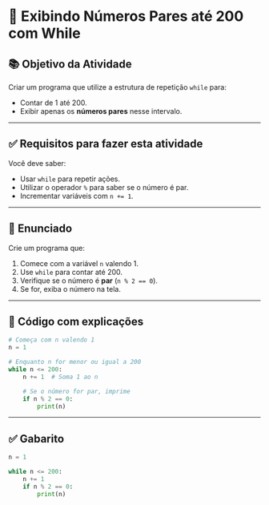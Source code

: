 
# 🔁 Exibindo Números Pares até 200 com While

## 📚 Objetivo da Atividade

Criar um programa que utilize a estrutura de repetição `while` para:

- Contar de 1 até 200.
- Exibir apenas os **números pares** nesse intervalo.

---

## ✅ Requisitos para fazer esta atividade

Você deve saber:

- Usar `while` para repetir ações.
- Utilizar o operador `%` para saber se o número é par.
- Incrementar variáveis com `n += 1`.

---

## 🧠 Enunciado

Crie um programa que:

1. Comece com a variável `n` valendo 1.
2. Use `while` para contar até 200.
3. Verifique se o número é **par** (`n % 2 == 0`).
4. Se for, exiba o número na tela.

---

## 🧪 Código com explicações

```python
# Começa com n valendo 1
n = 1

# Enquanto n for menor ou igual a 200
while n <= 200:
    n += 1  # Soma 1 ao n

    # Se o número for par, imprime
    if n % 2 == 0:
        print(n)
```

---

## ✅ Gabarito

```python
n = 1

while n <= 200:
    n += 1
    if n % 2 == 0:
        print(n)
```
